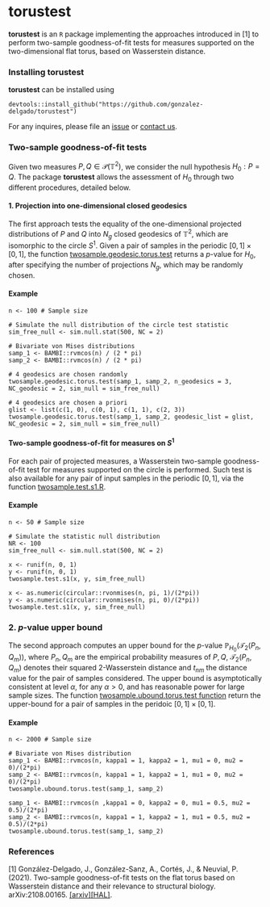 # torustest

**torustest** is an $\texttt{R}$ package implementing the approaches introduced in [1] to perform two-sample goodness-of-fit tests for measures supported on the two-dimensional flat torus, based on Wasserstein distance.

### Installing torustest

**torustest** can be installed using

```
devtools::install_github("https://github.com/gonzalez-delgado/torustest")
```

For any inquires, please file an [issue](https://github.com/gonzalez-delgado/torustest/issues) or [contact us](mailto:javier.gonzalez-delgado@math.univ-toulouse.fr).

### Two-sample goodness-of-fit tests

Given two measures $P,Q\in\mathcal{P}(\mathbb{T}^2)$, we consider the null hypothesis $H_0:P=Q$. The package **torustest** allows the assessment of $H_0$ through two different procedures, detailed below.

#### 1. Projection into one-dimensional closed geodesics

The first approach tests the equality of the one-dimensional projected distributions of $P$ and $Q$ into $N_g$ closed geodesics of $\mathbb{T}^2$, which are isomorphic to the circle $S^1$. Given a pair of samples in the periodic $[0,1]\times[0,1]$, the function [twosample.geodesic.torus.test](https://github.com/gonzalez-delgado/torustest/blob/master/R/twosample.geodesic.torus.test.R) returns a $p$-value for $H_0$, after specifying the number of projections $N_g$, which may be randomly chosen.

#### Example

```
n <- 100 # Sample size
 
# Simulate the null distribution of the circle test statistic
sim_free_null <- sim.null.stat(500, NC = 2)

# Bivariate von Mises distributions
samp_1 <- BAMBI::rvmcos(n) / (2 * pi) 
samp_2 <- BAMBI::rvmcos(n) / (2 * pi)

# 4 geodesics are chosen randomly
twosample.geodesic.torus.test(samp_1, samp_2, n_geodesics = 3, NC_geodesic = 2, sim_null = sim_free_null) 

# 4 geodesics are chosen a priori
glist <- list(c(1, 0), c(0, 1), c(1, 1), c(2, 3))
twosample.geodesic.torus.test(samp_1, samp_2, geodesic_list = glist, NC_geodesic = 2, sim_null = sim_free_null) 

```

#### Two-sample goodness-of-fit for measures on $S^1$

For each pair of projected measures, a Wasserstein two-sample goodness-of-fit test for measures supported on the circle is performed. Such test is also available for any pair of input samples in the periodic $[0,1]$, via the function [twosample.test.s1.R](https://github.com/gonzalez-delgado/torustest/blob/master/R/twosample.test.s1.R).

#### Example

```
n <- 50 # Sample size
 
# Simulate the statistic null distribution
NR <- 100
sim_free_null <- sim.null.stat(500, NC = 2)

x <- runif(n, 0, 1)
y <- runif(n, 0, 1)
twosample.test.s1(x, y, sim_free_null) 

x <- as.numeric(circular::rvonmises(n, pi, 1)/(2*pi))
y <- as.numeric(circular::rvonmises(n, pi, 0)/(2*pi))
twosample.test.s1(x, y, sim_free_null) 
```

### 2. $p$-value upper bound

The second approach computes an upper bound for the $p$-value $\mathbb{P}_{H_0}(\mathcal{T}_2(P_n,Q_m))$, where $P_n,Q_m$ are the empirical probability measures of $P,Q$, $\mathcal{T}_2(P_n,Q_m)$ denotes their squared $2$-Wasserstein distance and $t_{nm}$ the distance value for the pair of samples considered. The upper bound is asymptotically consistent at level $\alpha$, for any $\alpha>0$, and has reasonable power for large sample sizes. The function [twosample.ubound.torus.test function](https://github.com/gonzalez-delgado/torustest/blob/master/R/twosample.ubound.torus.test.R) return the upper-bound for a pair of samples in the peridoic $[0,1]\times[0,1]$.

#### Example

```
n <- 2000 # Sample size
 
# Bivariate von Mises distribution
samp_1 <- BAMBI::rvmcos(n, kappa1 = 1, kappa2 = 1, mu1 = 0, mu2 = 0)/(2*pi)
samp_2 <- BAMBI::rvmcos(n, kappa1 = 1, kappa2 = 1, mu1 = 0, mu2 = 0)/(2*pi)
twosample.ubound.torus.test(samp_1, samp_2) 

samp_1 <- BAMBI::rvmcos(n ,kappa1 = 0, kappa2 = 0, mu1 = 0.5, mu2 = 0.5)/(2*pi)
samp_2 <- BAMBI::rvmcos(n, kappa1 = 1, kappa2 = 1, mu1 = 0.5, mu2 = 0.5)/(2*pi)
twosample.ubound.torus.test(samp_1, samp_2) 
```

### References

[1] González-Delgado, J., González-Sanz, A., Cortés, J., & Neuvial, P. (2021). Two-sample goodness-of-fit tests on the flat torus based on Wasserstein distance and their relevance to structural biology. arXiv:2108.00165. [[arxiv]](https://arxiv.org/abs/2108.00165)[[HAL]](https://hal.archives-ouvertes.fr/hal-03369795v2).
